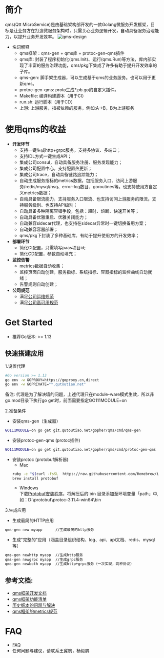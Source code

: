 # 简介
qms(Qtt MicroService)是由基础架构部开发的一款Golang微服务开发框架，目标是让业务方在打造微服务架构时，只需关心业务逻辑开发，自动具备服务治理能力，以提升业务开发效率。
![qms-design](docs/images/design.png)
- 名词解释
    - qms框架：qms-gen + qms库 + protoc-gen-qms插件
    - qms库: 封装了程序初始化(qms.Init)、运行(qms.Run)等方法，库内部实现了丰富的服务治理功能，qms/pkg下集成了许多有助于提升开发效率的子库。
    - qms-gen: 脚手架生成器，可以生成基于qms的业务服务。也可以用于更新qms。
    - protoc-gen-qms: proto生成*.pb.go的自定义插件。
    - Makefile: 编译构建脚本（用于CI）
    - run.sh: 运行脚本（用于CD）
    - 上游: 上游服务，指被依赖的服务，例如:A->B，B为上游服务
    
# 使用qms的收益
- **开发环节**    
  - 支持一键生成http+grpc服务，支持多协议、多端口；
  - 支持IDL方式一键生成API；
  - 集成公司consul，自动具备服务注册、服务发现能力；
  - 集成公司配置中心，支持配置热更新；
  - 集成公司trace，自动具备链路追踪能力；
  - 自动生成服务指标的metrics数据，包括服务入口、访问上游服务/redis/mysql/nsq、error-log数目、goroutines等。也支持使用方自定义metrics数据；
  - 自动具备限流能力，支持服务入口限流、也支持访问上游服务的限流，支持服务级别、也支持API级别；
  - 自动具备多种隔离容错手段，包括：超时、熔断、快速开关等；
  - 自动具备优雅重启、优雅关闭能力；
  - 自动兼容sidecar代理，也支持在sidecar异常时一键切换备用方案；
  - 自动兼容容器部署；
  - qms/pkg下封装了多种基础库，有助于提升使用方的开发效率；
- **部署环节**    
  - 简化CI配置，只需填写paas项目id;
  - 简化CD配置，参数自动填充；
- **监控告警**    
  - metrics数据自动收集；
  - 监控页面自动创建，服务指标、系统指标、容器指标的监控曲线自动就绪；
  - 告警规则自动创建；
- **公司规范**    
  - 满足[公司运维规范](https://km.qutoutiao.net/pages/viewpage.action?pageId=96768319)
  - 满足[公司高可用规范](http://km.qutoutiao.net/pages/viewpage.action?pageId=150739202)

# Get Started
- 推荐Go版本: >= 1.13

## 快速搭建应用
1.设置代理    
```bash
#Go version >= 1.13
go env -w GOPROXY=https://goproxy.cn,direct
go env -w GOPRIVATE="*.qutoutiao.net"
```
备注: 代理是为了解决墙的问题，上述代理只在module-ware模式生效，所以非go.mod目录下执行go get时，前面需要指定GO111MODULE=on

2.准备条件
- 安装qms-gen（生成器）    
```bash
GO111MODULE=on go get git.qutoutiao.net/gopher/qms/cmd/qms-gen
```
- 安装protoc-gen-qms (protoc插件)    
```bash
GO111MODULE=on go get git.qutoutiao.net/gopher/qms/cmd/protoc-gen-qms
```
- 安装protoc (protobuf解析器)
  - Mac
  ```bash
  ruby -e "$(curl -fsSL  https://raw.githubusercontent.com/Homebrew/install/master/install)" #如果已安装brew则跳过该步骤
  brew install protobuf
  ```
  - Windows    
  下载[Protobuf安装程序](https://github.com/protocolbuffers/protobuf/releases)，将解压后的 bin 目录添加至环境变量「path」中, 如：D:\protobuf\protoc-3.11.4-win64\bin

3.生成应用
- 生成最简的HTTP应用
```bash
qms-gen new myapp      //生成最简的http服务
```
- 生成"完整的"应用（涵盖目录组织结构、log、api、api文档、redis、mysql等）
```bash
qms-gen newhttp myapp  //生成http服务
qms-gen newgrpc myapp  //生成grpc服务
qms-gen newboth myapp  //生成http+grpc服务（一次实现，两种协议）
```

## 参考文档: 
  - [qms框架开发文档](https://git.qutoutiao.net/gopher/qms/blob/master/docs/development.md)
  - [qms框架功能清单](https://km.qutoutiao.net/pages/viewpage.action?pageId=182308324)
  - [历史版本的问题与解决](https://km.qutoutiao.net/pages/viewpage.action?pageId=150747135)
  - [qms框架的metrics规范](https://km.qutoutiao.net/pages/viewpage.action?pageId=173535986)
  
# FAQ
  - [FAQ](https://git.qutoutiao.net/gopher/qms/blob/master/docs/FAQ.md)
  - 任何问题与建议，请联系王冀航，杨毅鹏



